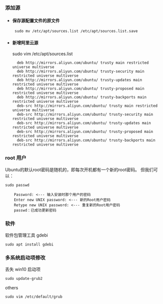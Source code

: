 ### 添加源

- #### 保存源配置文件的原文件

       sudo mv /etc/apt/sources.list /etc/apt/sources.list.save

- #### 新增阿里云源

    sudo vim /etc/apt/sources.list

        deb http://mirrors.aliyun.com/ubuntu/ trusty main restricted universe multiverse
        deb http://mirrors.aliyun.com/ubuntu/ trusty-security main restricted universe multiverse
        deb http://mirrors.aliyun.com/ubuntu/ trusty-updates main restricted universe multiverse
        deb http://mirrors.aliyun.com/ubuntu/ trusty-proposed main restricted universe multiverse
        deb http://mirrors.aliyun.com/ubuntu/ trusty-backports main restricted universe multiverse
        deb-src http://mirrors.aliyun.com/ubuntu/ trusty main restricted universe multiverse
        deb-src http://mirrors.aliyun.com/ubuntu/ trusty-security main restricted universe multiverse
        deb-src http://mirrors.aliyun.com/ubuntu/ trusty-updates main restricted universe multiverse
        deb-src http://mirrors.aliyun.com/ubuntu/ trusty-proposed main restricted universe multiverse
        deb-src http://mirrors.aliyun.com/ubuntu/ trusty-backports main restricted universe multiverse

### root 用户

Ubuntu的默认root密码是随机的，即每次开机都有一个新的root密码。 但我们可以：

    sudo passwd

        Password: <--- 输入安装时那个用户的密码
        Enter new UNIX password: <--- 新的Root用户密码
        Retype new UNIX password: <--- 重复新的Root用户密码
        passwd：已成功更新密码

### 软件

软件包管理工具 gdebi

    sudo apt install gdebi

### 多系统启动项修改

丢失 win10 启动项

    sudo update-grub2

others

    sudo vim /etc/default/grub
